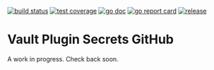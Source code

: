[![build status](https://github.com/martinbaillie/vault-plugin-secrets-github/workflows/build/badge.svg)](https://github.com/martinbaillie/vault-plugin-secrets-github/actions)
[![test coverage](https://codecov.io/gh/martinbaillie/vault-plugin-secrets-github/branch/master/graph/badge.svg)](https://codecov.io/gh/martinbaillie/vault-plugin-secrets-github)
[![go doc](https://godoc.org/github.com/martinbaillie/vault-plugin-secrets-github?status.svg)](https://godoc.org/github.com/martinbaillie/vault-plugin-secrets-github)
[![go report card](https://goreportcard.com/badge/github.com/martinbaillie/vault-plugin-secrets-github)](https://goreportcard.com/report/github.com/martinbaillie/vault-plugin-secrets-github)
[![release](https://img.shields.io/github/release/martinbaillie/vault-plugin-secrets-github.svg)](https://github.com/martinbaillie/vault-plugin-secrets-github/releases/latest)

# Vault Plugin Secrets GitHub

A work in progress. Check back soon.
